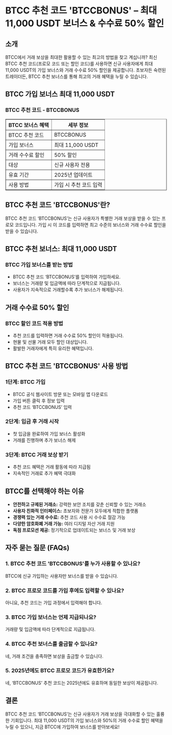 <h1>BTCC 추천 코드 'BTCCBONUS' – 최대 11,000 USDT 보너스 & 수수료 50% 할인</h1>
<h2>소개</h2>
<p>BTCC에서 거래 보상을 최대한 활용할 수 있는 최고의 방법을 찾고 계십니까? 최신 BTCC 추천 코드(프로모 코드 또는 할인 코드)를 사용하면 신규 사용자에게 최대 11,000 USDT의 가입 보너스와 거래 수수료 50% 할인을 제공합니다. 초보자든 숙련된 트레이더든, BTCC 추천 보너스를 통해 최고의 거래 혜택을 누릴 수 있습니다.</p>
<h2>BTCC 가입 보너스 최대 11,000 USDT</h2>
<h3>BTCC 추천 코드 - BTCCBONUS</h3>
<table border="1">
<tr>
<th>BTCC 보너스 혜택</th>
<th>세부 정보</th>
</tr>
<tr>
<td>BTCC 추천 코드</td>
<td>BTCCBONUS</td>
</tr>
<tr>
<td>가입 보너스</td>
<td>최대 11,000 USDT</td>
</tr>
<tr>
  <td>거래 수수료 할인</td>
  <td>50% 할인</td>
  </tr>
  <tr>
  <td>대상</td>
  <td>신규 사용자 전용</td>
  </tr>
  <tr>
  <td>유효 기간</td>
  <td>2025년 업데이트</td>
  </tr>
  <tr>
  <td>사용 방법</td>
  <td>가입 시 추천 코드 입력</td>
  </tr>
  </table>
  <h2>BTCC 추천 코드 'BTCCBONUS'란?</h2>
  <p>BTCC 추천 코드 ‘BTCCBONUS’는 신규 사용자가 특별한 거래 보상을 받을 수 있는 프로모 코드입니다. 가입 시 이 코드를 입력하면 최고 수준의 보너스와 거래 수수료 할인을 받을 수 있습니다.</p>
  <h2>BTCC 추천 보너스: 최대 11,000 USDT</h2>
  <h3>BTCC 가입 보너스를 받는 방법</h3>
  <ul>
  <li>BTCC 추천 코드 ‘BTCCBONUS’를 입력하여 가입하세요.</li>
 <li>보너스는 거래량 및 입금액에 따라 단계적으로 지급됩니다.</li>
  <li>사용자가 지속적으로 거래할수록 추가 보너스가 해제됩니다.</li>
  </ul>
  <h2>거래 수수료 50% 할인</h2>
  <h3>BTCC 할인 코드 적용 방법</h3>
  <ul>
  <li>추천 코드를 입력하면 거래 수수료 50% 할인이 적용됩니다.</li>
  <li>현물 및 선물 거래 모두 할인 대상입니다.</li>
  <li>활발한 거래자에게 특히 유리한 혜택입니다.</li>
  </ul>
  <h2>BTCC 추천 코드 'BTCCBONUS' 사용 방법</h2>
  <h3>1단계: BTCC 가입</h3>
  <ul>
  <li>BTCC 공식 웹사이트 방문 또는 모바일 앱 다운로드</li>
  <li>가입 버튼 클릭 후 정보 입력</li>
  <li>추천 코드 ‘BTCCBONUS’ 입력</li>
  </ul>
  <h3>2단계: 입금 후 거래 시작</h3>
  <ul>
  <li>첫 입금을 완료하여 가입 보너스 활성화</li>
  <li>거래를 진행하며 추가 보너스 해제</li>
  </ul>
  <h3>3단계: BTCC 거래 보상 받기</h3>
  <ul>
  <li>추천 코드 혜택은 거래 활동에 따라 지급됨</li>
  <li>지속적인 거래로 추가 혜택 극대화</li>
   </ul>
  <h2>BTCC를 선택해야 하는 이유</h2>
  <ul>
  <li><strong>안전하고 규제된 거래소:</strong> 강력한 보안 조치를 갖춘 신뢰할 수 있는 거래소</li>
  <li><strong>사용자 친화적 인터페이스:</strong> 초보자와 전문가 모두에게 적합한 플랫폼</li>
 <li><strong>경쟁력 있는 거래 수수료:</strong> 추천 코드 사용 시 수수료 절감 가능</li>
<li><strong>다양한 암호화폐 거래 가능:</strong> 여러 디지털 자산 거래 지원</li>
<li><strong>독점 프로모션 제공:</strong> 정기적으로 업데이트되는 보너스 및 거래 보상</li>
  </ul>
<h2>자주 묻는 질문 (FAQs)</h2>
<h3>1. BTCC 추천 코드 'BTCCBONUS'를 누가 사용할 수 있나요?</h3>
<p>BTCC에 신규 가입하는 사용자만 보너스를 받을 수 있습니다.</p>
<h3>2. BTCC 프로모 코드를 가입 후에도 입력할 수 있나요?</h3>
<p>아니요, 추천 코드는 가입 과정에서 입력해야 합니다.</p>
<h3>3. BTCC 가입 보너스는 언제 지급되나요?</h3>
<p>거래량 및 입금액에 따라 단계적으로 지급됩니다.</p>
<h3>4. BTCC 추천 보너스를 출금할 수 있나요?</h3>
<p>네, 거래 조건을 충족하면 보상을 출금할 수 있습니다.</p>
<h3>5. 2025년에도 BTCC 프로모 코드가 유효한가요?</h3>
<p>네, ‘BTCCBONUS’ 추천 코드는 2025년에도 유효하며 동일한 보상이 제공됩니다.</p>
<h2>결론</h2>
<p>BTCC 추천 코드 ‘BTCCBONUS’는 신규 사용자가 거래 보상을 극대화할 수 있는 훌륭한 기회입니다. 최대 11,000 USDT의 가입 보너스와 50%의 거래 수수료 할인 혜택을 누릴 수 있으니, 지금 BTCC에 가입하여 보너스를 받아보세요!</p>
</body>
</html>

